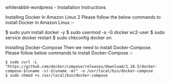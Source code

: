 whiterabbit-wordpress - Installation Instructions


Installing Docker In Amazon Linux 2
Please follow the below commands to install Docker in Amazon Linux :-

$ sudo yum install docker -y
$ sudo usermod -a -G docker ec2-user
$ sudo service docker restart
$ sudo chkconfig docker on


Installing Docker-Compose
Then we need to install Docker-Compose. Please follow below commands to install Docker-Compose :-

```
$ sudo curl -L "https://github.com/docker/compose/releases/download/1.28.5/docker-compose-$(uname -s)-$(uname -m)" -o /usr/local/bin/docker-compose
$ sudo chmod +x /usr/local/bin/docker-compose
```
